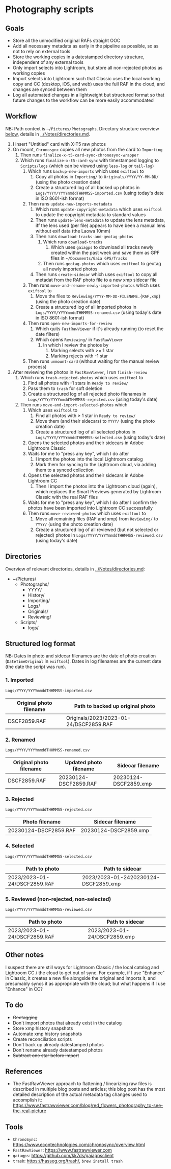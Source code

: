 # Photography scripts

## Goals

- Store all the unmodified original RAFs straight OOC
- Add all necessary metadata as early in the pipeline as possible, so as not to rely on external tools
- Store the working copies in a datestamped directory structure, independent of any external tools
- Only import selects into Lightroom, but store all non-rejected photos as working copies
- Import selects into Lightroom such that Classic uses the local working copy and CC (desktop, iOS, and web) uses the full RAF in the cloud, and changes are synced between them
- Log all automated changes in a lightweight but structured format so that future changes to the workflow can be more easily accommodated

## Workflow

NB: Path context is `~/Pictures/Photographs`. Directory structure overview [below](#directories), details in [../Notes/directories.md](https://github.com/cboone/photos-notes/blob/main/directories.md).

1. I insert "Untitled" card with X-T5 raw photos
2. On mount, `Chronosync` copies all new photos from the card to `Importing`
   1. Then runs `finalize-x-t5-card-sync-chronosync-wrapper`
   2. Which runs `finalize-x-t5-card-sync` with timestamped logging to `Scripts/logs` (which can be viewed using `less-log` or `tail-log`)
      1. Which runs `backup-new-imports` which uses `exiftool` to
         1. Copy all photos in `Importing/` to `Originals/YYYY/YY-MM-DD/` (using the photo creation date)
         2. Create a structured log of all backed up photos in `Logs/YYYY/YYYYmmddTHHMMSS-imported.csv` (using today's date in ISO 8601-ish format)
      2. Then runs `update-new-imports-metadata`
         1. Which runs `update-copyright-metadata` which uses `exiftool` to update the copyright metadata to standard values
         2. Then runs `update-lens-metadata` to update the lens metadata, iff the lens used (per file) appears to have been a manual lens without exif data (the Laowa 10mm)
         3. Then runs `download-tracks-and-geotag-photos`
            1. Which runs `download-tracks`
               1. Which uses `gaiagps` to download all tracks newly created within the past week and save them as GPF files in `~/Documents/Gaia GPS/Tracks`
            2. Then runs `geotag-photos` which uses `exiftool` to geotag all newly imported photos
         4. Then runs `create-sidecar` which uses `exiftool` to copy all metadat from the RAF photo file to a new xmp sidecar file
      3. Then runs `move-and-rename-newly-imported-photos` which uses `exiftool` to
         1. Move the files to `Reviewing/YYYY-MM-DD-FILENAME.{RAF,xmp}` (using the photo creation date)
         2. Create a structured log of all imported photos in `Logs/YYYY/YYYYmmddTHHMMSS-renamed.csv` (using today's date in ISO 8601-ish format)
      4. Then runs `open-new-imports-for-review`
         1. Which quits `FastRawViewer` if it's already running (to reset the date filters)
         2. Which opens `Reviewing/` in `FastRawViewer`
            1. In which I review the photos by
               1. Marking selects with >= 1 star
               2. Marking rejects with -1 star
      5. Then runs `unmount-card` (without waiting for the manual review process)
3. After reviewing the photos in `FastRawViewer`, I run `finish-review`
   1. Which runs `trash-rejected-photos` which uses `exiftool` to
      1. Find all photos with -1 stars in `Ready to review/`
      2. Pass them to `trash` for soft deletion
      3. Create a structured log of all rejected photo filenames in `Logs/YYYY/YYYYmmddTHHMMSS-rejected.csv` (using today's date)
   2. Then runs `move-and-import-selected-photos` which
      1. Which uses `exiftool` to
         1. Find all photos with ≥ 1 star in `Ready to review/`
         2. Move them (and their sidecars) to `YYYY/` (using the photo creation date)
         3. Create a structured log of all selected photos in `Logs/YYYY/YYYYmmddTHHMMSS-selected.csv` (using today's date)
      2. Opens the selected photos and their sidecars in Adobe Lightroom Classic
      3. Waits for me to "press any key", which I do after
         1. I import the photos into the local Lightroom catalog
         2. Mark them for syncing to the Lightroom cloud, via adding them to a synced collection
      4. Opens the selected photos and their sidecars in Adobe Lightroom CC
         1. Then I import the photos into the Lightroom cloud (again), which replaces the Smart Previews generated by Lightroom Classic with the real RAF files
      5. Waits for me to "press any key", which I do after I confirm the photos have been imported into Lightroom CC successfully
      6. Then runs `move-reviewed-photos` which uses `exiftool` to
         1. Move all remaining files (RAF and xmp) from `Reviewing/` to `YYYY/` (using the photo creation date)
         2. Create a structured log of all reviewed (but not selected or rejected) photos in `Logs/YYYY/YYYYmmddTHHMMSS-reviewed.csv` (using today's date)

## Directories

Overview of relevant directories, details in [../Notes/directories.md](https://github.com/cboone/photos-notes/blob/main/directories.md):

- ~/Pictures/
  - Photographs/
    - YYYY/
    - History/
    - Importing/
    - Logs/
    - Originals/
    - Reviewing/
  - Scripts/
    - logs/

## Structured log format

NB: Dates in photo and sidecar filenames are the date of photo creation (`DateTimeOriginal` in `exiftool`). Dates in log filenames are the current date (the date the script was run).

### 1. Imported

`Logs/YYYY/YYYYmmddTHHMMSS-imported.csv`

|Original photo filename|Path to backed up original photo|
|-|-|
|DSCF2859.RAF|Originals/2023/2023-01-24/DSCF2859.RAF|

### 2. Renamed

`Logs/YYYY/YYYYmmddTHHMMSS-renamed.csv`

|Original photo filename|Updated photo filename|Sidecar filename|
|-|-|-|
|DSCF2859.RAF|20230124-DSCF2859.RAF|20230124-DSCF2859.xmp|

### 3. Rejected

`Logs/YYYY/YYYYmmddTHHMMSS-rejected.csv`

|Photo filename|Sidecar filename|
|-|-|
|20230124-DSCF2859.RAF|20230124-DSCF2859.xmp|

### 4. Selected

`Logs/YYYY/YYYYmmddTHHMMSS-selected.csv`

|Path to photo|Path to sidecar|
|-|-|
|2023/2023-01-24/DSCF2859.RAF|2023/2023-01-2420230124-DSCF2859.xmp|

### 5. Reviewed (non-rejected, non-selected)

`Logs/YYYY/YYYYmmddTHHMMSS-reviewed.csv`

|Path to photo|Path to sidecar|
|-|-|
|2023/2023-01-24/DSCF2859.RAF|2023/2023-01-24/DSCF2859.xmp|

## Other notes

I suspect there are still ways for Lightroom Classic / the local catalog and Lightroom CC / the cloud to get out of sync. For example, if I use "Enhance" in Classic, it creates a new file alongside the original and imports it, and presumably syncs it as appropriate with the cloud; but what happens if I use "Enhance" in CC?

## To do

- ~~Geotagging~~
- Don't import photos that already exist in the catalog
- Store xmp history snapshots
- Automate xmp history snapshots
- Create reconciliation scripts
- Don't back up already datestamped photos
- Don't rename already datestamped photos
- ~~Subtract one star before import~~

## References

- The FastRawViewer approach to flattening / linearizing raw files is described in multiple blog posts and articles; this blog post has the most detailed description of the actual metadata tag changes used to accomplish it: <https://www.fastrawviewer.com/blog/red_flowers_photography_to-see-the-real-picture>

## Tools

- `ChronoSync`: <https://www.econtechnologies.com/chronosync/overview.html>
- `FastRawViewer`: <https://www.fastrawviewer.com>
- `gaiagps`: <https://github.com/kk7ds/gaiagpsclient>
- `trash`: <https://hasseg.org/trash/>, `brew install trash`

